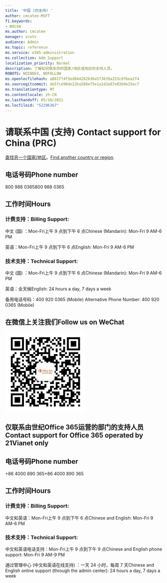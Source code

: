 ```yaml
---
title: '中国 (的支持) '
author: cmcatee-MSFT
f1.keywords:
- NOCSH
ms.author: cmcatee
manager: scotv
audience: Admin
ms.topic: reference
ms.service: o365-administration
ms.collection: Adm_Support
localization_priority: Normal
description: 了解如何联系你的国家/地区或地区的支持人员。
ROBOTS: NOINDEX, NOFOLLOW
ms.openlocfilehash: a881ff4f5ed844282b36a573639a253c07bea2f4
ms.sourcegitcommit: de5fce90de22ba588e75e1a1d2e87e03b9e25ec7
ms.translationtype: MT
ms.contentlocale: zh-CN
ms.lasthandoff: 05/10/2021
ms.locfileid: "52296367"
---
```

# <a name="contact-support-for-china-prc"></a><span data-ttu-id="ce784-103">请联系中国 (支持) </span><span class="sxs-lookup"><span data-stu-id="ce784-103">Contact support for China (PRC)</span></span>

<span data-ttu-id="ce784-104">[查找另一个国家/地区](../../business-video/get-help-support.md)。</span><span class="sxs-lookup"><span data-stu-id="ce784-104">[Find another country or region](../../business-video/get-help-support.md).</span></span>

## <a name="phone-number"></a><span data-ttu-id="ce784-105">电话号码</span><span class="sxs-lookup"><span data-stu-id="ce784-105">Phone number</span></span>
<span data-ttu-id="ce784-106">800 988 0365</span><span class="sxs-lookup"><span data-stu-id="ce784-106">800 988 0365</span></span>

## <a name="hours"></a><span data-ttu-id="ce784-107">工作时间</span><span class="sxs-lookup"><span data-stu-id="ce784-107">Hours</span></span>
### <a name="billing-support"></a><span data-ttu-id="ce784-108">计费支持：</span><span class="sxs-lookup"><span data-stu-id="ce784-108">Billing Support:</span></span>

<span data-ttu-id="ce784-109">中文 (国) ：Mon-Fri上午 9 点到下午 6 点</span><span class="sxs-lookup"><span data-stu-id="ce784-109">Chinese (Mandarin): Mon-Fri 9 AM-6 PM</span></span>

<span data-ttu-id="ce784-110">英语：Mon-Fri上午 9 点到下午 6 点</span><span class="sxs-lookup"><span data-stu-id="ce784-110">English: Mon-Fri 9 AM-6 PM</span></span>

### <a name="technical-support"></a><span data-ttu-id="ce784-111">技术支持：</span><span class="sxs-lookup"><span data-stu-id="ce784-111">Technical Support:</span></span>

<span data-ttu-id="ce784-112">中文 (国) ：Mon-Fri上午 9 点到下午 6 点</span><span class="sxs-lookup"><span data-stu-id="ce784-112">Chinese (Mandarin): Mon-Fri 9 AM-6 PM</span></span>

<span data-ttu-id="ce784-113">英语：全天候</span><span class="sxs-lookup"><span data-stu-id="ce784-113">English: 24 hours a day, 7 days a week</span></span>

<span data-ttu-id="ce784-114">备用电话号码：400 920 0365 (Mobile) </span><span class="sxs-lookup"><span data-stu-id="ce784-114">Alternative Phone Number: 400 920 0365 (Mobile)</span></span>

## <a name="follow-us-on-wechat"></a><span data-ttu-id="ce784-115">在微信上关注我们</span><span class="sxs-lookup"><span data-stu-id="ce784-115">Follow us on WeChat</span></span>
![WeChat QR 代码](../../media/4d8fe09c-1a11-4cd8-be4c-75add8dccddd.jpg)

## <a name="contact-support-for-office-365-operated-by-21vianet-only"></a><span data-ttu-id="ce784-117">仅联系由世纪Office 365运营的部门的支持人员</span><span class="sxs-lookup"><span data-stu-id="ce784-117">Contact support for Office 365 operated by 21Vianet only</span></span>
## <a name="phone-number"></a><span data-ttu-id="ce784-118">电话号码</span><span class="sxs-lookup"><span data-stu-id="ce784-118">Phone number</span></span>
<span data-ttu-id="ce784-119">+86 4000 890 365</span><span class="sxs-lookup"><span data-stu-id="ce784-119">+86 4000 890 365</span></span>

## <a name="hours"></a><span data-ttu-id="ce784-120">工作时间</span><span class="sxs-lookup"><span data-stu-id="ce784-120">Hours</span></span>
### <a name="billing-support"></a><span data-ttu-id="ce784-121">计费支持：</span><span class="sxs-lookup"><span data-stu-id="ce784-121">Billing Support:</span></span>

<span data-ttu-id="ce784-122">中文和英语：Mon-Fri上午 9 点到下午 6 点</span><span class="sxs-lookup"><span data-stu-id="ce784-122">Chinese and English: Mon-Fri 9 AM-6 PM</span></span>

### <a name="technical-support"></a><span data-ttu-id="ce784-123">技术支持：</span><span class="sxs-lookup"><span data-stu-id="ce784-123">Technical Support:</span></span>

<span data-ttu-id="ce784-124">中文和英语电话支持：Mon-Fri上午 9 点到下午 9 点</span><span class="sxs-lookup"><span data-stu-id="ce784-124">Chinese and English phone support: Mon-Fri 9 AM-9 PM</span></span>

<span data-ttu-id="ce784-125">通过管理中心 (中文和英语在线支持) ：一天 24 小时，每周 7 天</span><span class="sxs-lookup"><span data-stu-id="ce784-125">Chinese and English online support (through the admin center): 24 hours a day, 7 days a week</span></span>
